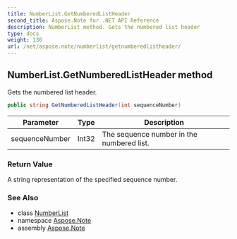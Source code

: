 ```yaml
---
title: NumberList.GetNumberedListHeader
second_title: Aspose.Note for .NET API Reference
description: NumberList method. Gets the numbered list header
type: docs
weight: 130
url: /net/aspose.note/numberlist/getnumberedlistheader/
---
```

## NumberList.GetNumberedListHeader method

Gets the numbered list header.

```csharp
public string GetNumberedListHeader(int sequenceNumber)
```

| Parameter | Type | Description |
| --- | --- | --- |
| sequenceNumber | Int32 | The sequence number in the numbered list. |

### Return Value

A string representation of the specified sequence number.

### See Also

* class [NumberList](../)
* namespace [Aspose.Note](../../numberlist/)
* assembly [Aspose.Note](../../../)


